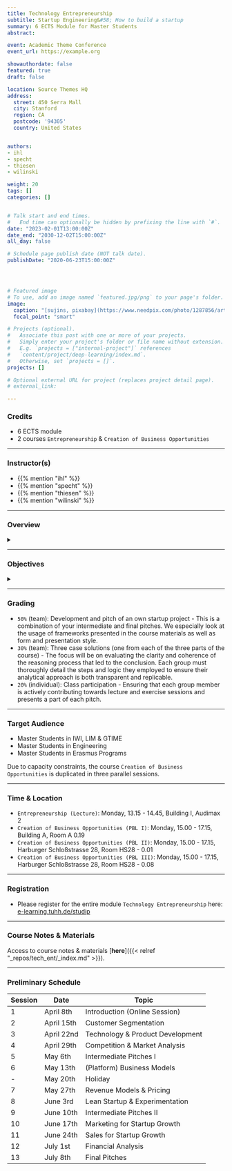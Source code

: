 ```yaml
---
title: Technology Entrepreneurship
subtitle: Startup Engineering&#58; How to build a startup
summary: 6 ECTS Module for Master Students
abstract: 

event: Academic Theme Conference
event_url: https://example.org

showauthordate: false
featured: true
draft: false

location: Source Themes HQ
address:
  street: 450 Serra Mall
  city: Stanford
  region: CA
  postcode: '94305'
  country: United States


authors:
- ihl
- specht
- thiesen
- wilinski

weight: 20
tags: []
categories: []


# Talk start and end times.
#   End time can optionally be hidden by prefixing the line with `#`.
date: "2023-02-01T13:00:00Z"
date_end: "2030-12-02T15:00:00Z"
all_day: false

# Schedule page publish date (NOT talk date).
publishDate: "2020-06-23T15:00:00Z"




# Featured image
# To use, add an image named `featured.jpg/png` to your page's folder. 
image:
  caption: "[sujins, pixabay](https://www.needpix.com/photo/1287856/artificial-intelligence-technology-futuristic-science-intelligence-business-free-pictures-free-photos-free-images), [cc0](https://creativecommons.org/share-your-work/public-domain/cc0/)"
  focal_point: "smart"

# Projects (optional).
#   Associate this post with one or more of your projects.
#   Simply enter your project's folder or file name without extension.
#   E.g. `projects = ["internal-project"]` references 
#   `content/project/deep-learning/index.md`.
#   Otherwise, set `projects = []`.
projects: []

# Optional external URL for project (replaces project detail page).
# external_link: 

---
```


### Credits

* 6 ECTS module
* 2 courses `Entrepreneurship` & `Creation of Business Opportunities`

***

### Instructor(s)

* {{% mention "ihl" %}}
* {{% mention "specht" %}}
* {{% mention "thiesen" %}}
* {{% mention "wilinski" %}}

***

### Overview
<details class="description" close><summary data-close="Show" data-open="Hide"></summary>
Startups are temporary, team-based organizations, which can form independently, but also within established companies. They pursue one central objective: taking a business idea to market by finding and designing a repeatable and scalable business model. This entrepreneurial process involves gathering and combining resources that you do not (yet) possess and dealing with high uncertainty about what combinations of resources actually generate value. This course module is designed to introduce students to a systematic Startup Engineering approach to master the process of taking a business idea to market in light of resource contraints and uncertainty.
<br><br>
Startup Engineering takes an iterative approach, in that it favors variety and alternatives over one detailed, linear five-year business plan to reach steady state operations. From a problem solving and systems thinking perspective, Startup Engineers create different possible versions of a new venture and alternative hypotheses about value creation for customers and value capture vis-à-vis competitors. To test critical hypotheses early on, Startup Engineers engage in an evidence-based, experimental trial-and-error learning process that measures real progress.
<br><br>
The workflow in this course module is comprised of three elements:

1. {{< hl >}}(Flipped) classroom{{< /hl >}}: learning about and discussing concepts and tools currently prevailing in theory and practice of modern technology entrepreneurship.
2. {{< hl >}}Problem-based learning{{< /hl >}}: deepen an understanding of the concepts and tools by seeing them applied and applying them to real company cases.
3. {{< hl >}}Experiential learning{{< /hl >}}: applying the concepts and tools in teams to an own new startup project.

Students are invited to apply to this course module already with a startup idea and/ or team, but this is not a requirement. We will form teams and ideas in the beginning of the course. 
</details>

***

### Objectives

<details class="description" close><summary data-close="Show" data-open="Hide"></summary>

Upon completion of this course module, students will be able to:
* Apply a modern innovation toolkit relevant in both the startup & corporate world
* Analyze business opportunities in terms of its constituent elements
* Design new business models by gathering and combining relevant ideas, facts and information 
* Evaluate business opportunities and derive judgment about next steps & decisions

This course module can prepare students for the following career paths: 
* Startup founder
* Early employee in a startup
* New business development in established corporations
* Venture capital investing 

</details>


***

### Grading

* `50%` (team): Development and pitch of an own startup project - This is a combination of your intermediate and final pitches. We especially look at the usage of frameworks presented in the course materials as well as form and presentation style.
* `30%` (team): Three case solutions (one from each of the three parts of the course) - The focus will be on evaluating the clarity and coherence of the reasoning process that led to the conclusion. Each group must thoroughly detail the steps and logic they employed to ensure their analytical approach is both transparent and replicable.
* `20%` (individual): Class participation - Ensuring that each group member is actively contributing towards lecture and exercise sessions and presents a part of each pitch.


***

### Target Audience

* Master Students in IWI, LIM & GTIME
* Master Students in Engineering
* Master Students in Erasmus Programs

Due to capacity constraints, the course `Creation of Business Opportunities` is duplicated in three parallel sessions.



***

### Time & Location

* `Entrepreneurship (Lecture)`: Monday, 13.15 - 14.45, Building I, Audimax 2
* `Creation of Business Opportunities (PBL I)`: Monday, 15.00 - 17.15, Building A, Room A 0.19
* `Creation of Business Opportunities (PBL II)`: Monday, 15.00 - 17.15, Harburger Schloßstrasse 28, Room HS28 - 0.01
* `Creation of Business Opportunities (PBL III)`: Monday, 15.00 - 17.15, Harburger Schloßstrasse 28, Room HS28 - 0.08

***

### Registration

* Please register for the entire module `Technology Entrepreneurship` here: [e-learning.tuhh.de/studip](https://e-learning.tuhh.de/studip/dispatch.php/course/details?sem_id=5ce9e6cf75b107d7acc2881e9b47ff6b&again=yes) 


***

### Course Notes & Materials

Access to course notes & materials [**here**]({{< relref "_repos/tech_ent/_index.md" >}}).

***

### Preliminary Schedule


| Session | Date | Topic |
| --- | --- | --- |
| 1 | April 8th | Introduction (Online Session) |
| 2 | April 15th | Customer Segmentation |
| 3 | April 22nd | Technology & Product Development |
| 4 | April 29th | Competition & Market Analysis |
| 5 | May 6th | Intermediate Pitches I |
| 6 | May 13th | (Platform) Business Models | 
| - | May 20th | Holiday |
| 7 | May 27th | Revenue Models & Pricing |
| 8 | June 3rd | Lean Startup & Experimentation |
| 9 | June 10th | Intermediate Pitches II |
| 10 | June 17th | Marketing for Startup Growth |
| 11 | June 24th | Sales for Startup Growth |
| 12 | July 1st | Financial Analysis  |
| 13 | July 8th | Final Pitches |





